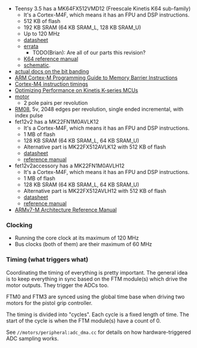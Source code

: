 * Teensy 3.5 has a MK64FX512VMD12 (Freescale Kinetis K64 sub-family)
    * It's a Cortex-M4F, which means it has an FPU and DSP instructions.
    * 512 KB of flash
    * 192 KB SRAM (64 KB SRAM\_L, 128 KB SRAM\_U)
    * Up to 120 MHz
    * [datasheet](http://cache.freescale.com/files/microcontrollers/doc/data_sheet/K64P144M120SF5.pdf)
    * [errata](https://www.nxp.com/docs/en/errata/Kinetis_K_1N83J.pdf)
        * TODO(Brian): Are all of our parts this revision?
    * [K64 reference manual](http://cache.nxp.com/assets/documents/data/en/reference-manuals/K64P144M120SF5RM.pdf)
    * [schematic](https://www.pjrc.com/teensy/schematic.html).
* [actual docs on the bit banding](http://infocenter.arm.com/help/index.jsp?topic=/com.arm.doc.ddi0439b/Behcjiic.html)
* [ARM Cortex-M Programming Guide to Memory Barrier Instructions](https://static.docs.arm.com/dai0321/a/DAI0321A_programming_guide_memory_barriers_for_m_profile.pdf)
* [Cortex-M4 instruction timings](http://infocenter.arm.com/help/index.jsp?topic=/com.arm.doc.ddi0439b/CHDDIGAC.html)
* [Optimizing Performance on Kinetis K-series MCUs](https://www.nxp.com/docs/en/application-note/AN4745.pdf)
* [motor](https://hobbyking.com/en_us/turnigy-aquastar-t20-3t-730kv-1280kv-water-cooled-brushless-motor.html)
    * 2 pole pairs per revolution
* [RM08](https://www.rls.si/eng/rm08-super-small-non-contact-rotary-encoder), 5v, 2048 edges per revolution, single ended incremental, with index pulse
* fet12v2 has a MK22FN1M0AVLK12
    * It's a Cortex-M4F, which means it has an FPU and DSP instructions.
    * 1 MB of flash
    * 128 KB SRAM (64 KB SRAM\_L, 64 KB SRAM\_U)
    * Alternative part is MK22FX512AVLK12 with 512 KB of flash
    * [datasheet](https://www.nxp.com/docs/en/data-sheet/K22P80M120SF5V2.pdf)
    * [reference manual](https://www.nxp.com/docs/en/reference-manual/K22P80M120SF5V2RM.pdf)
* fet12v2accessory has a MK22FN1M0AVLH12
    * It's a Cortex-M4F, which means it has an FPU and DSP instructions.
    * 1 MB of flash
    * 128 KB SRAM (64 KB SRAM\_L, 64 KB SRAM\_U)
    * Alternative part is MK22FX512AVLH12 with 512 KB of flash
    * [datasheet](https://www.nxp.com/docs/en/data-sheet/K22P64M120SF5V2.pdf)
    * [reference manual](https://www.nxp.com/docs/en/reference-manual/K22P64M120SF5V2RM.pdf)
* [ARMv7-M Architecture Reference Manual](https://static.docs.arm.com/ddi0403/eb/DDI0403E_B_armv7m_arm.pdf)

### Clocking
* Running the core clock at its maximum of 120 MHz
* Bus clocks (both of them) are their maximum of 60 MHz

### Timing (what triggers what)
Coordinating the timing of everything is pretty important. The general idea is
to keep everything in sync based on the FTM module(s) which drive the motor
outputs. They trigger the ADCs too.

FTM0 and FTM3 are synced using the global time base when driving two motors
for the pistol grip controller.

The timing is divided into "cycles". Each cycle is a fixed length of time.
The start of the cycle is when the FTM module(s) have a count of 0.

See `//motors/peripheral:adc_dma.cc` for details on how hardware-triggered ADC
sampling works.
